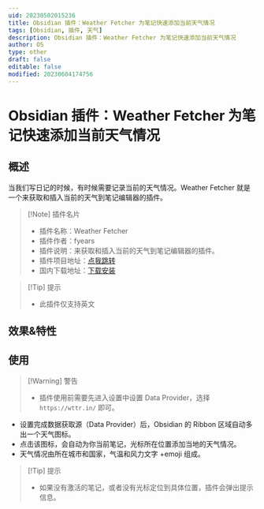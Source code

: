 ```yaml
---
uid: 20230502015236
title: Obsidian 插件：Weather Fetcher 为笔记快速添加当前天气情况
tags: [Obsidian, 插件, 天气]
description: Obsidian 插件：Weather Fetcher 为笔记快速添加当前天气情况
author: OS
type: other
draft: false
editable: false
modified: 20230604174756
---
```


# Obsidian 插件：Weather Fetcher 为笔记快速添加当前天气情况

## 概述

当我们写日记的时候，有时候需要记录当前的天气情况。Weather Fetcher 就是一个来获取和插入当前的天气到笔记编辑器的插件。

> [!Note] 插件名片
> - 插件名称：Weather Fetcher
> - 插件作者：fyears
> - 插件说明：来获取和插入当前的天气到笔记编辑器的插件。
> - 插件项目地址：[点我跳转](https://github.com/fyears/weather-fetcher)
> - 国内下载地址：[下载安装](https://pkmer.cn/products/plugin/pluginMarket/?weather-fetcher)

>[!Tip] 提示
>- 此插件仅支持英文

## 效果&特性

## 使用

>[!Warning] 警告
>- 插件使用前需要先进入设置中设置 Data Provider，选择 `https://wttr.in/` 即可。

- 设置完成数据获取源（Data Provider）后，Obsidian 的 Ribbon 区域自动多出一个天气图标。
- 点击该图标，会自动为你当前笔记，光标所在位置添加当地的天气情况。
- 天气情况由所在城市和国家，气温和风力文字 +emoji 组成。

>[!Tip] 提示
>- 如果没有激活的笔记，或者没有光标定位到具体位置，插件会弹出提示信息。